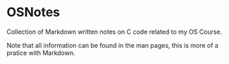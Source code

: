 # OSNotes
Collection of Markdown written notes on C code related to my OS Course.

Note that all information can be found in the man pages, this is more of a pratice with Markdown.

